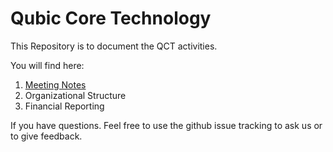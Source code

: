 # Qubic Core Technology
This Repository is to document the QCT activities.

You will find here:

1. [Meeting Notes](meeting-notes/README.md)
2. Organizational Structure
3. Financial Reporting

If you have questions. Feel free to use the github issue tracking to ask us or to give feedback.
